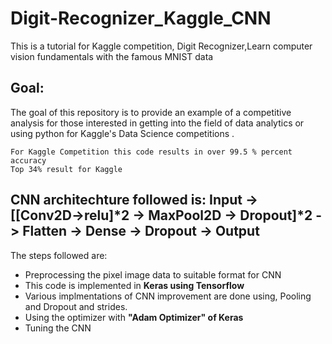 # Digit-Recognizer_Kaggle_CNN
This is a tutorial for Kaggle competition, Digit Recognizer,Learn computer vision fundamentals with the famous MNIST data

## Goal:
The goal of this repository is to provide an example of a competitive analysis for those interested in getting into the field of data analytics or using python for Kaggle's Data Science competitions .

```
For Kaggle Competition this code results in over 99.5 % percent accuracy
Top 34% result for Kaggle
```
## CNN architechture followed is: Input -> [[Conv2D->relu]*2 -> MaxPool2D -> Dropout]*2 -> Flatten -> Dense -> Dropout -> Output


The steps followed are:

* Preprocessing the pixel image data to suitable format for CNN
* This code is implemented in **Keras using Tensorflow**
* Various implmentations of CNN improvement are done using, Pooling and Dropout and strides.
* Using the optimizer with **"Adam Optimizer" of Keras** 
* Tuning the CNN
